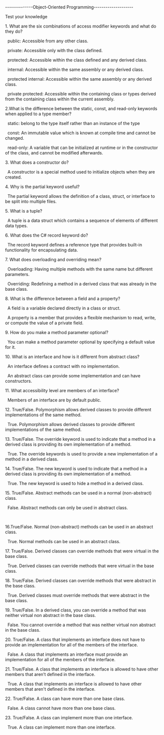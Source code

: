 --------------Object-Oriented Programming--------------------

Test your knowledge

1\. What are the six combinations of access modifier keywords and what do they do?

&nbsp;   public: Accessible from any other class.

&nbsp;	private: Accessible only with the class defined.

&nbsp;	protected: Accessible within the class defined and any derived class.

&nbsp;	internal: Accessible within the same assembly or any derived class.

&nbsp;	protected internal: Accessible within the same assembly or any derived class.

&nbsp;	private protected: Accessible within the containing class or types derived from the containing class within the current assembly.



2.What is the difference between the static, const, and read-only keywords when applied to a type member?

&nbsp;	static: belong to the type itself rather than an instance of the type

&nbsp;	const: An immutable value which is known at compile time and cannot be changed.

&nbsp;	read-only: A variable that can be initialized at runtime or in the constructor of the class, and cannot be modified afterwards.



3\. What does a constructor do?

&nbsp;	A constructor is a special method used to initialize objects when they are created.



4\. Why is the partial keyword useful?

&nbsp;	The partial keyword allows the definition of a class, struct, or interface to be split into multiple files.



5\. What is a tuple?

&nbsp;	A tuple is a data struct which contains a sequence of elements of different data types.



6\. What does the C# record keyword do?

&nbsp;	The record keyword defines a reference type that provides built-in functionality for encapsulating data.



7\. What does overloading and overriding mean?

&nbsp;	Overloading: Having multiple methods with the same name but different parameters.

&nbsp;	Overriding: Redefining a method in a derived class that was already in the base class.



8\. What is the difference between a field and a property?

&nbsp;	A field is a variable declared directly in a class or struct.

&nbsp;	A property is a member that  provides a flexible mechanism to read, write, or compute the value of a private field.



9\. How do you make a method parameter optional?

&nbsp;	You can make a method parameter optional by specifying a default value for it.



10\. What is an interface and how is it different from abstract class?

&nbsp;	An interface defines a contract with no implementation.

&nbsp;	An abstract class can provide some implementation and can have constructors.



11\. What accessibility level are members of an interface?

&nbsp;	Members of an interface are by default public.



12\. True/False. Polymorphism allows derived classes to provide different implementations of the same method.

&nbsp;	True. Polymorphism allows derived classes to provide different implementations of the same method.



13\. True/False. The override keyword is used to indicate that a method in a derived class is providing its own implementation of a method.

&nbsp;	True. The override keywords is used to provide a new implementation of a method in a derived class.



14\. True/False. The new keyword is used to indicate that a method in a derived class is providing its own implementation of a method.

&nbsp;	True. The new keyword is used to hide a method in a derived class.



15\. True/False. Abstract methods can be used in a normal (non-abstract) class.

&nbsp;	False. Abstract methods can only be used in abstract class.

&nbsp;	

16.True/False. Normal (non-abstract) methods can be used in an abstract class. 

&nbsp;	True. Normal methods can be used in an abstract class.



17\. True/False. Derived classes can override methods that were virtual in the base class.

&nbsp;	True. Derived classes can override methods that were virtual in the base class.



18\. True/False. Derived classes can override methods that were abstract in the base class. 

&nbsp;	True. Derived classes must override methods that were abstract in the base class.



19\. True/False. In a derived class, you can override a method that was neither virtual non abstract in the base class.

&nbsp;	False. You cannot override a method that was neither virtual non abstract in the base class.



20\. True/False. A class that implements an interface does not have to provide an implementation for all of the members of the interface.

&nbsp;	False. A class that implements an interface must provide an implementation for all of the members of the interface.



21\. True/False. A class that implements an interface is allowed to have other members that aren’t defined in the interface.

&nbsp;	True. A class that implements an interface is allowed to have other members that aren't defined in the interface.



22\. True/False. A class can have more than one base class.

&nbsp;	False. A class cannot have more than one base class.



23\. True/False. A class can implement more than one interface.

&nbsp;	True. A class can implement more than one interface.

